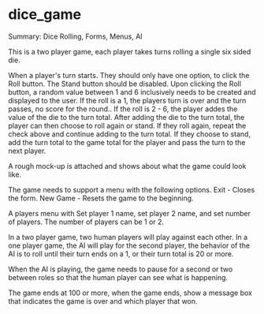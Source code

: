 # dice_game
Summary: Dice Rolling, Forms, Menus, AI

This is a two player game, each player takes turns rolling a single six sided die.

When a player's turn starts. They should only have one option, to click the Roll button. The Stand button should be disabled. Upon clicking the Roll button, a random value between 1 and 6 inclusively needs to be created and displayed to the user.
If the roll is a 1, the players turn is over and the turn passes, no score for the round..
If the roll is 2 - 6, the player addes the value of the die to the turn total. After adding the die to the turn total, the player can then choose to roll again or stand.
If they roll again, repeat the check above and continue adding to the turn total.
If they choose to stand, add the turn total to the game total for the player and pass the turn to the next player.

A rough mock-up is attached and shows about what the game could look like.

The game needs to support a menu with the following options.
Exit - Closes the form.
New Game - Resets the game to the beginning.

A players menu with Set player 1 name, set player 2 name, and set number of players. The number of players can be 1 or 2.

In a two player game, two human players will play against each other.
In a one player game, the AI will play for the second player, the behavior of the AI is to roll until their turn ends on a 1, or their turn total is 20 or more.

When the AI is playing, the game needs to pause for a second or two between roles so that the human player can see what is happening.

The game ends at 100 or more, when the game ends, show a message box that indicates the game is over and which player that won.
